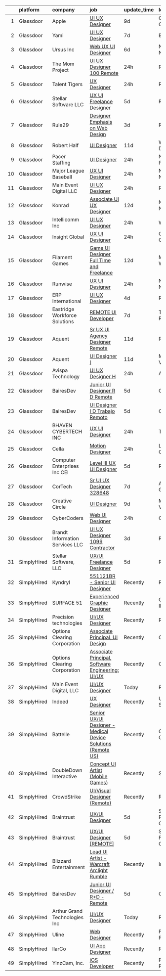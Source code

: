 

|    | platform    | company                          | job                                                                                                                                                                                                                                                                                                                                                                                                                                                                                                                                                                                                                                                                                                                                                                                                                                                                                                                                                                                                                                                                                                                                                                                                                                                                                                                                                                                         | update_time   | location             |
|---:|:------------|:---------------------------------|:--------------------------------------------------------------------------------------------------------------------------------------------------------------------------------------------------------------------------------------------------------------------------------------------------------------------------------------------------------------------------------------------------------------------------------------------------------------------------------------------------------------------------------------------------------------------------------------------------------------------------------------------------------------------------------------------------------------------------------------------------------------------------------------------------------------------------------------------------------------------------------------------------------------------------------------------------------------------------------------------------------------------------------------------------------------------------------------------------------------------------------------------------------------------------------------------------------------------------------------------------------------------------------------------------------------------------------------------------------------------------------------------|:--------------|:---------------------|
|  1 | Glassdoor   | Apple                            | [UI   UX Designer](https://www.glassdoor.com/partner/jobListing.htm?pos=103&ao=1110586&s=58&guid=000001837dd2e879b57994530d47cda2&src=GD_JOB_AD&t=SR&vt=w&cs=1_e5710e3d&cb=1664263318223&jobListingId=1008146232570&cpc=F41FEAB56D215062&jrtk=3-0-1gdut5qadma60801-1gdut5qas20ht000-10d876441d9dbc59--6NYlbfkN0BvKrLyj5gPmtZO9T8euul8TCxuuKNOtzRJOomxnwSEodTz2Bc-sPZl5OJ9R4TJsNdP1LrRDE0KT8JEjveg7rgr2XaFdWdHk3lIFAJ3qXp8x5UW7eSBwDM-TFrC0_xx-L4h4jIwPYhd4pmUXRU2P9eVwrXTp1SwOBEBCd69L-RUDs4_EtG75cVdqm2ryQChNdopt818Wwd1NazqKPPSg7sAsBhh8ZLgV6iwWDoyzKR1A2ytsRNI_uuzTmgSM_Di6OgrvIHFQpyHz9g2hfaGITTIKrDtyD0215kpiPAa38QapxtW4oH0UyiCjCR-L9scOmDCuaBT4n80rWQA-ukQoARGTom1I3HoMbngPifU4lHdmntUtnav6YRgfYireaoPp2_C55fAW9shCaigkKktrR6Uq9Mjyb4H1kfTvUSp-H-Bj3St2lGk9S4oOL-NQwEvZTbhf0oYaVtku_tgbHPER6T2JqbATqjSIVpcXxXjougxZoepKGhztCqnHVLYONZ-WMQsYlaPc3dWMREZXCk6Jhqg2bwnEy2695fgUVedtth5M9U6MLRRhRhwWDUqIWjnuWa4krgkIIpjtoeVYs9aB2igLDu8ej6E3vKvixcsK6cb5nIJbQedvDKfwzpwi81wCvrqo0xZmWfEuwFpcN94_yJFm1zHx41GI3ctx2hx5dtkEmMX3TwTphGD85pO8Fxv-_uqohhROjjrxAvnyGwBfqdHXNEz9DJsa_wQAuqBZGnyIFsv7Z_LKkmcueQ-7f1uvTLa7lXkyl5u0RDjRdT0IQsz2sOABUS24pNZgOrgd79zo7ehXcmANpOJjdTTkEcTkhm_x9EQDYsJ7ouxqJTW21aI5XY-2hgY91XQkapho3of7Ujc7zCIi-X6cfdublkTgPiy3PY6PDS6hP5jY3s5dXxj5_x8uToyRHvwRBAonxUxaG14xO0eGqGd2d7SBwzoqV4%3D)                                                                        | 9d            | Culver City, CA      |
|  2 | Glassdoor   | Yami                             | [UI UX Designer](https://www.glassdoor.com/partner/jobListing.htm?pos=102&ao=1110586&s=58&guid=000001837dd2e879b57994530d47cda2&src=GD_JOB_AD&t=SR&vt=w&ea=1&cs=1_f0e58172&cb=1664263318224&jobListingId=1008149555421&cpc=155EB9D5185558AF&jrtk=3-0-1gdut5qadma60801-1gdut5qas20ht000-09964aeb7f0bb5bd--6NYlbfkN0DsBOlmEAMqZtav1V1WKZO3RUElpafjggtWvxyDQ3xFSnW2ELFgJeLXwsld2gEIEagmPG55kbtsRLrLb22705RPLsx6hgQ6T8kUGgY5Eob9IFmQcBb-viRy0nVFIiNwludXrfNGoZHEQ-vHvcUe1dwZEjedTDVSi7oNbCCyrY7zQq2v-hv9bhh4lUrQ1w5DHLEEJ8A0TePI2W2G9GW6zN_V21tG3rssVrKEb6_SHmvtpIyhsUlNnchNAuu9WHX6YVsKlq4ffUHx_ZkqFS2GYmID9szwF6arl0GV4ldUHFaG68vQ8xAwexjFLlp_45Kq_DU4yGPRl6LYMMDoyDgH5ymdSoR3I2Skf1GM4BK122wHJKf-APBQ1aA0guTtuOxGZe3TlMOgeGlbmDKCVv_qo_6sgi4oUBjlMpaHwpjJNgJMHnkkUr6_O6V-PVEzawo-i0ZQco8R0rvEPnkF2VcebvEVkXcMk-zAyVFipKMtWge1v_4_kPBHiEc9GS-Erma5sXw%3D)                                                                                                                                                                                                                                                                                                                                                                                                                                                                                                                                     | 7d            | Brea, CA             |
|  3 | Glassdoor   | Ursus  Inc                       | [Web UX UI Designer](https://www.glassdoor.com/partner/jobListing.htm?pos=119&ao=1110586&s=58&guid=000001837dd2e879b57994530d47cda2&src=GD_JOB_AD&t=SR&vt=w&ea=1&cs=1_a86386f1&cb=1664263318227&jobListingId=1008151562653&cpc=3BA4CE39D5B5DEF5&jrtk=3-0-1gdut5qadma60801-1gdut5qas20ht000-c830932741fb6931--6NYlbfkN0CT8vBT9H5mqECx2dfLV_FONLPDKpIRssxVwtj05Tmm4rA5I0VNOPdM1oYsK66ov5pjF8ChUJ9NdhUkBoLSKCFhgYGxkMj8Dtxgkg9KAUUqsrHLi_JBfO8bappYtimWXEpThQiNgfEG8WN-5Bd6P6UjAl15q4i9bFiirMmrEMMyCd3OwRjZC5ibWouE4ougI0DJksJ13CYzx-y8dvat0sEWlizyS2DSRjb29aG2O4ZXZSPwt9kt7qMaKY9JsQCC5Rv9upCOVf5OVkl1UWt-Y7iHtzZ4Y59pvCW38ikCEuWn7kHmFwg4DAQ_dvac8IouWrmAScRxfLZj5pXxRm_WPujkumCiQqMB62_kzf2C7X2dET28MCOkhgGMu1lIWBYtjidzSsoixs_d-aIbKXoR-gu4uzLkgfIeWUTpEjthPalLD7VNSThrECTKQ-9uDMrgL6ScPoEQtYJlv29k4QbO3TQEW-O1ooP6TKuf2hBLN4CTRV_hL7RRv4JY99zxUJ8F3WdOztaYctOsMiBk4L-eRC2_5nyNr5B4ZuYcs5YsaVfoiocvKhK7WbpOwNG5mJrZyGERij1mnZGlVVjHPLXB98LlPfJ_itUm7kcWMHCl3Zcp-CLjfMcrw9ZMphkixtDeV-eTep_SotUBLT4BQdSCNblsejL1P87Q5YmlvFw3Ne7MFeRYsHQD9E9ktjcx2TyyHl001RjSl67nXJf8EY0J5U4UBNAocX-IEF3WdChzrFC9cxUTK5SJbks7KdGbEXC9PReK1XMIEgqItxG0n8MbwWxBc1F6KD_N5Q3NIIWAYGbtjtJTOGiO1aqqqupFmILBwITeWPfLLivO9rnggjkZjz2uo0OCuLtFoTu-DZJXnwkLWFkhnF6Y3A--6Snrqi9vOu1yj3rcCtkpBPkxTtg1Fk4nuiG4RdPkBcRxLcg_yNcOJj0S2w-_kw4Ev_2v3gOokitBDn_yi8BQPliCCAljEbhu7QZijqR49ibVIp-XzWHJOhEMlHzApAt1X5484meCfWg%3D) | 6d            | New York, NY         |
|  4 | Glassdoor   | The Mom Project                  | [UI UX Designer  100  Remote ](https://www.glassdoor.com/partner/jobListing.htm?pos=108&ao=1110586&s=58&guid=000001837dd2e879b57994530d47cda2&src=GD_JOB_AD&t=SR&vt=w&cs=1_4642baf4&cb=1664263318224&jobListingId=1008164091812&cpc=BAEB662971763A76&jrtk=3-0-1gdut5qadma60801-1gdut5qas20ht000-9767b92f08a29feb--6NYlbfkN0BDp_epf89aHDQhKpPegNJQ_ldQpEFZQsM9OcONMGxWx6pU56EKHF58QjVdAUvn2gUbpH2D-Xcn60R_pSXI36aeg_y-_-E9wS8yuXatXf1pTFedfKZsLMMHkOFXD1M-fai-WQiSJlXfC5uEx3WxlJBp58Rh5DZ3Iwj0gEcbdtpWq873ybdZdrlqA7Auo2Wg-jRCNGig_575780an_lhCYl2QeJxxQ3LIHO9p0VhiwdtZyLGeSvvtYK7GXzKj7OTlIUcH7tzBsG0Y0FIAkAqwXin0ma7Rd67wd-rlQ0fYAihOyra2WPEhfI_mxciFAIF-xjONl_duwasD0Kfm1_ltBgE6Ou0AQrMgWQ5D8VkRvO4p9fgduZmmd9acGjq1qE2R7Ckzptcot2-7XRORC5jRAYiWINM44z8pwoD_cvT9IDVrojHzbPh5OlWfCOoycNit3md-cVNG1RAFMkz3XT22HXo0IAN_j-IKSOkEHoamWRVy_yf1meC_e1tHreeBN41ieIn2y-l7DzrOxTP-7ouJOwpEXy1XA6dnzSSFG0seVAJw6edyH4eWeuM9Q8i7IiTNC_V81dFvXM1gctO24-SRNr8)                                                                                                                                                                                                                                                                                                                                                                                                                                          | 24h           | Remote               |
|  5 | Glassdoor   | Talent Tigers                    | [UX Designer](https://www.glassdoor.com/partner/jobListing.htm?pos=128&ao=1136043&s=58&guid=000001837dd2e879b57994530d47cda2&src=GD_JOB_AD&t=SR&vt=w&ea=1&cs=1_f2177c9b&cb=1664263318228&jobListingId=1008162802827&jrtk=3-0-1gdut5qadma60801-1gdut5qas20ht000-1397f1f4ee684fd8-)                                                                                                                                                                                                                                                                                                                                                                                                                                                                                                                                                                                                                                                                                                                                                                                                                                                                                                                                                                                                                                                                                                           | 24h           | Remote               |
|  6 | Glassdoor   | Stellar Software  LLC            | [UX UI Freelance Designer](https://www.glassdoor.com/partner/jobListing.htm?pos=125&ao=1136043&s=58&guid=000001837dd2e879b57994530d47cda2&src=GD_JOB_AD&t=SR&vt=w&ea=1&cs=1_202b7ae8&cb=1664263318228&jobListingId=1008153816308&jrtk=3-0-1gdut5qadma60801-1gdut5qas20ht000-5c97b58db50d63fb-)                                                                                                                                                                                                                                                                                                                                                                                                                                                                                                                                                                                                                                                                                                                                                                                                                                                                                                                                                                                                                                                                                              | 5d            | Remote               |
|  7 | Glassdoor   | Rule29                           | [Designer  Emphasis on Web Design ](https://www.glassdoor.com/partner/jobListing.htm?pos=122&ao=1110586&s=58&guid=000001837dd2e879b57994530d47cda2&src=GD_JOB_AD&t=SR&vt=w&ea=1&cs=1_cb8d9941&cb=1664263318228&jobListingId=1008158594367&cpc=AC285F3A3ECA6BB0&jrtk=3-0-1gdut5qadma60801-1gdut5qas20ht000-7b6a7981684e826c--6NYlbfkN0B9sbPvFWXKIKsO82pV8fq5-lBUJMdMZmNkGwz4z96d9XjXyz_N9W1xvX-H76EHUbuNJNSqlv7PkntgVBMySYkGe00W1FXl6GZmT6Biim6f3Tt0l-4yy1e7yU2GIdhkPzc62Mp1Kp_3FIqKEAhY7uSabq6jE9oThfMIX5ztDkyfLHAVmKSmf6g-xCpa7IBsRI1BftWPDjI5c9w2HpGh-huo9vQ80bk4X6XRtfXkXThnGGYFWraaKGK33oGofNpwEN8NW-0-Viu_l17M4JWeaYly5qjBHnHgDf-iOI12HfCSEIs37citQzVomQ_N-Vxy8B8Y9l8Yuta4R9UtNy7RdNccXfHNHq_Hi-6fXld7WBGyodVDvmsgoaFMBltyP7RGJOow_Q7V8WnG34u-Cy7sOxm7O6F9uRP3LkFMHJHbBaSqLqEXDx_nVhaxZVPeIH_fBAGIltRCkQyj9fl0dU7Tobzudn0XSHrRVbOs47VUcnND3pKhY9IG_przW9CM5ZLjQuJ0ih3DbNgDE27V8DCZBcI1)                                                                                                                                                                                                                                                                                                                                                                                                                                                                                                | 3d            | Remote               |
|  8 | Glassdoor   | Robert Half                      | [UI Designer](https://www.glassdoor.com/partner/jobListing.htm?pos=116&ao=1110586&s=58&guid=000001837dd2e879b57994530d47cda2&src=GD_JOB_AD&t=SR&vt=w&ea=1&cs=1_43c84b84&cb=1664263318226&jobListingId=1008142584064&cpc=8795CF9063CD573D&jrtk=3-0-1gdut5qadma60801-1gdut5qas20ht000-7abf82f6bc4ad0f7--6NYlbfkN0CpzDdaQkua3np5pkmj49lKioZwmwxQ-yx5plwbYmV_M5QDgP5U2s8pTcIrES5uNWFSkuXhiO0PpMxugLcX0q_OttFiHvaZCqv9zhFzSgzClUOgcRBX86eszxa3NUtOsTL_mmP979SqUKtgDAOp2-32aIu1c1ssT7_TyFGGEK07AwexElmuPBhNyr-NqiXrNp7tLrC-ABwdL7KKipraYM8XMu5_59ynQl3FeqcuN_MYKXms7IC9wYxCPCRhqOm6pdnmeUkJEmhSNmhh_2lZCOignXDiI36bya5AsTYMmbaAixezJfzAsaWQSJ_WTsp1A_gXjtyJdFiwzRga9HtWGCrpOxUudmn4mWTGy8rfJBgvAV7bsp1FB8owvtpDzrKMHec7pGkPoTh2c2-a57XYNhq_BbwbVcwoxmu1RGa0VG8YwsxoIEAoFZQrI0opt18joMTqpWLgLD5JiVFHq5JrWzvtXcozjlWrLH_ncmRUKMW0p1NVO-Jc6goLcOGMdyiJeeDMPzOORozQQE7YU2p8F7rhRmiUPGD2NH39v-PIA4gdvpH26ZWpJBBc)                                                                                                                                                                                                                                                                                                                                                                                                                                                                                      | 11d           | Wilmington, DE       |
|  9 | Glassdoor   | Pacer Staffing                   | [UI Designer](https://www.glassdoor.com/partner/jobListing.htm?pos=121&ao=1110586&s=58&guid=000001837dd2e879b57994530d47cda2&src=GD_JOB_AD&t=SR&vt=w&ea=1&cs=1_4e361c1e&cb=1664263318227&jobListingId=1008163345085&cpc=8795CF9063CD573D&jrtk=3-0-1gdut5qadma60801-1gdut5qas20ht000-4f8648718a65cc13--6NYlbfkN0C9NbM5eTIyBy5lsQEfjp0LiR4ZnSOO0g4plUqowSZMmwKNhg9sK_ssyMkRY9ssskwarv4z9murzt91yLFDJOJGyAt4Arp41H7-QFXooGf9gwVppZ4THGyOSmzFBiQyFwsOje0OToYsU5LkBvD3kUdxgaeazadGJRfCnFxZmq4AWraSrSemUHFkq0wOX2O6zyFVVJq3SnvGSziT4bHFL99sH6GkbkHK7AEt4W30x_5PZrRh_atvWY51cDizqK6_A5odjTDDwR_ffUyxR1JkvRrB-3Maqx_WJI4Nj7Oz331nXqAg3lh5UIrx1gRRrMscRN1juR43yJa0TRw-42YFk00cRKBCVBmbo7bDPFjc5YMDu6OtjaohR1oLleEAAyf3hXhZ_2z1sTz3yuiXXCZUMRYF1ZkArDW-Wct61rFPI1dy5lOeFoGia06ddeh62RTbHxI-1ys6bDsdbrOIfrWwSevb4gDHzuZuO7yLU0syp-rSNAR9z45Gxq_Jc2-67GMt_Ael5e4OAU4ibwX8yLEJEttC)                                                                                                                                                                                                                                                                                                                                                                                                                                                                                                                      | 24h           | Newbury Park, CA     |
| 10 | Glassdoor   | Major League Baseball            | [UX UI Designer](https://www.glassdoor.com/partner/jobListing.htm?pos=130&ao=1136043&s=58&guid=000001837dd2e879b57994530d47cda2&src=GD_JOB_AD&t=SR&vt=w&ea=1&cs=1_abac3fe7&cb=1664263318228&jobListingId=1008164063105&jrtk=3-0-1gdut5qadma60801-1gdut5qas20ht000-e16fcf4d2e319b2c-)                                                                                                                                                                                                                                                                                                                                                                                                                                                                                                                                                                                                                                                                                                                                                                                                                                                                                                                                                                                                                                                                                                        | 24h           | New York, NY         |
| 11 | Glassdoor   | Main Event Digital  LLC          | [UI UX Designer](https://www.glassdoor.com/partner/jobListing.htm?pos=127&ao=1136043&s=58&guid=000001837dd2e879b57994530d47cda2&src=GD_JOB_AD&t=SR&vt=w&ea=1&cs=1_25c4f258&cb=1664263318228&jobListingId=1008163083776&jrtk=3-0-1gdut5qadma60801-1gdut5qas20ht000-61a2aedad55f6b75-)                                                                                                                                                                                                                                                                                                                                                                                                                                                                                                                                                                                                                                                                                                                                                                                                                                                                                                                                                                                                                                                                                                        | 24h           | Remote               |
| 12 | Glassdoor   | Konrad                           | [Associate UI UX Designer](https://www.glassdoor.com/partner/jobListing.htm?pos=126&ao=1136043&s=58&guid=000001837dd2e879b57994530d47cda2&src=GD_JOB_AD&t=SR&vt=w&cs=1_303dd388&cb=1664263318228&jobListingId=1008139891861&jrtk=3-0-1gdut5qadma60801-1gdut5qas20ht000-56820b5fcda29d86-)                                                                                                                                                                                                                                                                                                                                                                                                                                                                                                                                                                                                                                                                                                                                                                                                                                                                                                                                                                                                                                                                                                   | 12d           | New York, NY         |
| 13 | Glassdoor   | Intellicomm Inc                  | [UI UX Designer](https://www.glassdoor.com/partner/jobListing.htm?pos=106&ao=1110586&s=58&guid=000001837dd2e879b57994530d47cda2&src=GD_JOB_AD&t=SR&vt=w&ea=1&cs=1_75f4cbbe&cb=1664263318224&jobListingId=1008162824501&cpc=0C139D4CAD5A6DB2&jrtk=3-0-1gdut5qadma60801-1gdut5qas20ht000-77d90b9bdfe3fd21--6NYlbfkN0ChKihHdWUYlBRbbnjV70faLAmc7CdQbAkEYrx9QGU1An9lzWqTAjHS5tSZ18XLIvExbfG7YUs9wX5NlgJN93BLATALkr6wdcVUe3x2gVRLOAtumFiEB6EhR5jkv0CzPFZm5dBwAJiDHEKSy3TEOuxRoJmPduteKoUNly0VausAEtY5NtMS5AeCa2d_BozR6998aUzPb-NHaDAt0x5pt-ZzuC4_QjPdCTAyn_p1wnJT84Hzrp9sK2IABWR_dK5BNwHkYF0fGWNznnbtnE0Edvscw71mtWZ3_dqFFPkj07haoE2EU4yntC668b2VFp0ZiM_7JPf_OURLtvIbNTyWbyRLqmSED6vEJEJobS965vTEg7gXFStpEfwHOIJvxkA5jpO27r1LcNEvkWoFzf1HUhwTWMCfcmuozXimxTqwdS-oxNDunWE6iz3Ys2H9XnxmseI9CxFiarUbwFcSCAy6o--NT5ohDD08v-Ij4UQf_QSgQCbWoRy_NQT2gR5K6SeQCPMGu0X_S9eUCg%3D%3D)                                                                                                                                                                                                                                                                                                                                                                                                                                                                                                                       | 24h           | Wayne, PA            |
| 14 | Glassdoor   | Insight Global                   | [UX   UI Designer](https://www.glassdoor.com/partner/jobListing.htm?pos=120&ao=1110586&s=58&guid=000001837dd2e879b57994530d47cda2&src=GD_JOB_AD&t=SR&vt=w&cs=1_8b1d5cf5&cb=1664263318227&jobListingId=1008163935457&cpc=654405A9B1E0A9F5&jrtk=3-0-1gdut5qadma60801-1gdut5qas20ht000-21810a73e7ca479c--6NYlbfkN0BKkHZu3wF05EeDimN_p6sYpKCMArvwa95YdH7UpkaBCqc7l59ErwqcIquYO0j72pfUd2unB9uy5fqVVydn_Z0yADUwHBDVs8EST382NjaVJ9OjVwm2IfaswMxsJav03PhEXlas3U0ArzusaUiXOmS8biewLGPSC26TYw-bWr2qGTi3evEXrZYyMgjC6Pd6a02Di7xFtKlyVZGY8-Lqvyols-O6oSYHf_zlPIAV0Sods1Eygil8rqQUV4BkwfPV-8ZlDWurl9h2dfnmJpRKb95zVJPXHI6D8DlSa5cr3YOrFHZJixoUTioNEndjos5tLgPlesQxfc96Ugyljoyry7y9TueI53_-jRxMEv-HV6BfiSUGWW6FpmIRSIUqt1PTj-5K2c6KKctvgWH4cvAwjBpXsF2p3ozOVc2f8s9chX6C5nVhYtu70-g0e7MvqR7h65Ag_Sn3WIxt9GG5FO1xgzgUytSf7g-NrIsCPqtJ1xqRfylmDPI5nS-S)                                                                                                                                                                                                                                                                                                                                                                                                                                                                                                                                                      | 24h           | Carlsbad, CA         |
| 15 | Glassdoor   | Filament Games                   | [Game UI Designer   Full Time and Freelance](https://www.glassdoor.com/partner/jobListing.htm?pos=109&ao=1110586&s=58&guid=000001837dd2e879b57994530d47cda2&src=GD_JOB_AD&t=SR&vt=w&ea=1&cs=1_50a388a4&cb=1664263318224&jobListingId=1008139413027&cpc=32EE424DE2B657EB&jrtk=3-0-1gdut5qadma60801-1gdut5qas20ht000-d7ff11d2b7d50e66--6NYlbfkN0CIHMGocNKd5hoXLwwKXhS247lQakt22NtwViB8HW65UJBlANfwi6C3JEcXkeSZp82NJED8pFK6BEE9dw1Qu9RHlVjXThT4Y36AGCyzsHEZog1PsWH28ZqrjAPEchGoO6AUXltK_d2Q_uNcY-lISdmH3rhiqGJjZxWZx1yRzlw3fl2rVe-mNTlpb5AU7vJ7wC3_5QqUgZipMuDss_CQsAtmgPlgGfGeuDBgXCAo-vBs8HKFAEegcviD2SHPj0CFb55qdZfEP7SnGg2GiliQw7PU-di97D_cskfMFICE3JKdL_SZrtu7m7hwiAGtYRfngAZNI5oYQPL-6n7SMtshEHptPa7GHIawdoepc2OFaxhbBnd15lL197W-hSlSIFTquEfjmQLLNkCqpzxMpBOD4p_61BguyBNV_92xvCk8o08BelWWJ3S4FnW4xDYGIZaS3un-piD_TGjG3CGAcpx4_kpu)                                                                                                                                                                                                                                                                                                                                                                                                                                                                                                                                                       | 12d           | Madison, WI          |
| 16 | Glassdoor   | Runwise                          | [UX UI Designer](https://www.glassdoor.com/partner/jobListing.htm?pos=129&ao=1136043&s=58&guid=000001837dd2e879b57994530d47cda2&src=GD_JOB_AD&t=SR&vt=w&ea=1&cs=1_9874ebb4&cb=1664263318228&jobListingId=1008163251483&jrtk=3-0-1gdut5qadma60801-1gdut5qas20ht000-90e9db77d47eac46-)                                                                                                                                                                                                                                                                                                                                                                                                                                                                                                                                                                                                                                                                                                                                                                                                                                                                                                                                                                                                                                                                                                        | 24h           | New York, NY         |
| 17 | Glassdoor   | ERP International                | [UI UX Designer](https://www.glassdoor.com/partner/jobListing.htm?pos=115&ao=1110586&s=58&guid=000001837dd2e879b57994530d47cda2&src=GD_JOB_AD&t=SR&vt=w&cs=1_5a5cbb73&cb=1664263318226&jobListingId=1008156637390&cpc=A65DF3A704A48F9B&jrtk=3-0-1gdut5qadma60801-1gdut5qas20ht000-33dd7240dfeb75ab--6NYlbfkN0DG4ntHtB_rMsnfhgmnSvK2brktLme1L4SiDeJjQ-izrVOLqRJ5-yjE7k3D6lhaa8-SRSEQY9g-ZVyivXU1ZCQe2SjfcTkPkuD_4f56oCUOt1l29XPTuLztoiJ78jMQv1EFKryjDKwvUt5el-lGKKEA4mllF_82pZzRLxDFMWoeKVmklvmo__7D4GLXf35h9GKpKinynnW4mArWLIkE3eEK8n3vhULhfLqRS-gaYUOaF78h4BCCA0pbbytPXeFq5vj-QlWWN_9alPcz9FnT0UYo6FIOWGwgE5peAQXgOtayOZPv2HYGs9HHo0m18c0nCYF8TEJkgF2P6r-Dh0AGKEW3orIswVk9HRNZ2uCLPadjzkiYvgCHFEYfOcpCFP2pi24fAFHRnvnXuNvmNzRRaKDfs3VoYlnvNKhq2CC2qLkUEC7AXqNjehsu9rIV9LJQqKf3Ma5NE_Dp3GgABxxFsm6CoSjQsEhHl6BzkIDxbmzSsGl326ybu-eOfL1Z9bsP29v2mwwKDydppUlzeGeTMBpsYsDFQgUi-s1291sr-IoSenl-LMuzjwsqt3pTNw37g1M_u9AXaAjGzy3nq-hNZle75KbOg2qMB9vMntyrRhGpLMqsDQAb_Gk3MPFbGMxWxo5QvAtQ4208ujESJqKp8wh8dcFRb6qI8QGnlvd67WuwfDVOIoq2I3XcnNrA5Ryy5cdWWtP1swNzwqQs2gNjwmSodu5IsH2-797Urnk-CWy93eQzJHCiFcKNG9KtSm6e2NBjy0RDWu4WdLtsuAJWPtqqsz4ce4INYNepdXR5UiMHjH_XqNwn0YvglUjPI_7oCMh7fpqpQk1_3Q_LP1niWjZTslAFDExfyGC_xiKNFhplxcXProJlA2cZXkRDlrPz_vopQjeU3za_h3jeGyJfJjTIMiQVkrdheabpvMMxNOwYFLFuiJS81ukyyMuWFJruzr56Mm4V15EeR0gdBho13BYKKD0WfyUtRGmZrCKqEuF1d1akKIuP2tdg)                        | 4d            | Remote               |
| 18 | Glassdoor   | Eastridge Workforce Solutions    | [REMOTE   UI Developer](https://www.glassdoor.com/partner/jobListing.htm?pos=114&ao=1110586&s=58&guid=000001837dd2e879b57994530d47cda2&src=GD_JOB_AD&t=SR&vt=w&ea=1&cs=1_f144fe5c&cb=1664263318226&jobListingId=1008149608143&cpc=F41FEAB56D215062&jrtk=3-0-1gdut5qadma60801-1gdut5qas20ht000-f59bf9f453ff84d1--6NYlbfkN0DybkRSn_Q7CT62GnFN88VmimyaY7jaahKWndbXBXLMBbHMz5el8CBY0eGB8qz1XOa-y-y7ep1U_B4yeLj8qak1Vao7H536swc3UloJ3azQJv88Xh7dFtXuCLPvwr6EGgUaF68OsNR5bmbtPhENR_OjOQCVJS2AsdO3IqiADgPNaejW5Utov5hB9wi5khpEBXlwOG6lOb7dyCjrwSnXdWNpGYinlprSEthwSq8etHpkWydtA4TntkUjZeH2Kbgq35DmUA7qrKYIZigBXlIa6MH-W6fzxhznJA5thQlBbiH0YyqdnZmvyu5hN86ZVkQBcp5CMGGmv0f3agEHAjcsB9NriECPrfBxzDs2Q4rzwX9scIeKco1Ti7neaLWxYf9r7GUbTXvlroV_dwXKbcA9AzMnbtgK8TY2blKSezS1oMRAzNwzoXhcyYNCTizkg0Bj5Qqy7qpidyTGFnQISO1RZUfM1JGPmEHW2EU8IdJ_v0zh4DpZfE4vG2JBpZFf9QOSfgBqX16hLYdY9nXRAxbv78jwYlLr94DNJuBwX_3Lwkqb3w6g_VHmJPVgYjyLQT7-dFNlvJg5-FVqWg%3D%3D)                                                                                                                                                                                                                                                                                                                                                                                                                                                | 7d            | Three Rivers, CA     |
| 19 | Glassdoor   | Aquent                           | [Sr  UX   UI Agency Designer   Remote](https://www.glassdoor.com/partner/jobListing.htm?pos=123&ao=1110586&s=58&guid=000001837dd2e879b57994530d47cda2&src=GD_JOB_AD&t=SR&vt=w&cs=1_88c4207f&cb=1664263318228&jobListingId=1008142525571&jrtk=3-0-1gdut5qadma60801-1gdut5qas20ht000-92d1380e4e13d274--6NYlbfkN0DMrcEu7yrtATojKJA7cEzGQ3FdRGWLh0CZQInL4ECGI9gD0Wolx9R2EDT7B77c2cSdLhinzOA74oqZk4tvPZ5ESDNn1MhoQkHJMB6s0Jl7cb0jWggrnxQLJOltMWhi9-0UXp1mbM9SUpfh_rclkm6sbH__NXfydx7wy-9U038BNzbFAtgLfyzzXNbt9ZTmvZOFlVxik0AMtjZQx93bNxdY-a1kIC3xrzFG2qP_ZJZNLJAUG0MnAmUX1qk4bWwwPNu4aD_3IiuG1qQu0jArdPaXbmkZZ_TLXWLSVaGtMlaCeSb3KybN-wQytitFhKwDOdLaboL6BD8pX4l0FiffE4VsoVVmMcW71NqosulDX2QNMkA4d1JphAZZFTM8wChmC7qwW0xupjdoG_vsFVE-CO_DpbQg8Hq8h9zmDLv0gFpqdNoH6IaA1Xr8-Q0Rk6dG6F36xzEGF6ZplqZVDwqILePi)                                                                                                                                                                                                                                                                                                                                                                                                                                                                                                                                                                                       | 11d           | Remote               |
| 20 | Glassdoor   | Aquent                           | [UI Designer I](https://www.glassdoor.com/partner/jobListing.htm?pos=117&ao=1110586&s=58&guid=000001837dd2e879b57994530d47cda2&src=GD_JOB_AD&t=SR&vt=w&cs=1_1082ae4e&cb=1664263318226&jobListingId=1008143268331&cpc=3BA4CE39D5B5DEF5&jrtk=3-0-1gdut5qadma60801-1gdut5qas20ht000-3a0a8a525a475fcf--6NYlbfkN0DMrcEu7yrtATojKJA7cEzGQ3FdRGWLh0CZQInL4ECGI9gD0Wolx9R2v-Aex0-GK06Y9xIPOkIamexUMPLqDrKYoVBAeQzYLxZmUi1ucdIjV0uQbAXcXGsYZ6eyBQHmrtLUoq9YbjumtNN4WWXujcoBSFppu-fg4_4g08jfecr8cpz5BKM_n1WZJOC-sKYgWAwfyACAE9NjiSxi-I-tTEF8w50onLorojDXfSWa7nEFAo_MQyLZof3AZi5zWuIKp_ApARctbHH4vc4Z1ukAi0S6DAYCBs-1Y3KT_a8ayQzxRF_s8bYLtUoqlAjndTwUbipTlo63xSjE-ms0Hr4mSF5rVcFdx3jY9-qkEtx4YrrfK20lWeaF1_9wKbZZVnruIwjGVwRmsKsWR9tw1nG7Fh03ZKUNg-qy3cOh_BD7S_4urCvPXeP1bt0wS35GGTKUXlWON0kc9c0Q2g%3D%3D)                                                                                                                                                                                                                                                                                                                                                                                                                                                                                                                                                                                             | 11d           | Mountain View, CA    |
| 21 | Glassdoor   | Avispa Technology                | [UI UX Designer  H ](https://www.glassdoor.com/partner/jobListing.htm?pos=111&ao=1110586&s=58&guid=000001837dd2e879b57994530d47cda2&src=GD_JOB_AD&t=SR&vt=w&ea=1&cs=1_00d5abfc&cb=1664263318225&jobListingId=1008164160246&cpc=84DBBAA61F05C438&jrtk=3-0-1gdut5qadma60801-1gdut5qas20ht000-0e502268b7c86bbc--6NYlbfkN0Dj2d0qKPEJP0fpBViK7V-TZwXvjpwqshPgAnSSx4qW-KrhPkyDM9HZN_F8jkueVASAYt1xTSx22C8vmwI2gH2NqT_s19xR7he_YhaqCHXjObbqtdFr-76BoYY2R-9WLuKwah12VPzug665Xk2DZ3Q8n_fcXogG-ujurhTW4PXrnFVrpq2cCCrzNXJ1fu8Dv0iq1E-X1Jc9prZrUx2_BxyK3x4dYlHi3z66icrS4OW79GKhr4-cmAYKBaw_esaRv2iGUsgiZ60ZODExL1L0CrAXZ_hDkD-lm7gtOAR9TkHT7QIM9CBb-Zi0GPhbwmmH41c_h5HBMXG5PUCs-ujmeFqZx5vRwh5RJVKucofDmHsYWyU6rfTrJ5WNSt0Or7QpNe3pon0GGf_0qsOn9p2kw8Mguh2xucZsSQFxu-TyrfZ1cgdeY0YD42iOEJu0CjtImX9go-I8g8KoHbQZBFTQlB8ZALSu69PY6d4%3D)                                                                                                                                                                                                                                                                                                                                                                                                                                                                                                                                                                 | 24h           | Atlanta, GA          |
| 22 | Glassdoor   | BairesDev                        | [Junior UI Designer   R D   Remote](https://www.glassdoor.com/partner/jobListing.htm?pos=101&ao=1110586&s=58&guid=000001837dd2e879b57994530d47cda2&src=GD_JOB_AD&t=SR&vt=w&cs=1_7bd5ba54&cb=1664263318223&jobListingId=1008153488457&cpc=2CAED5C921A5F994&jrtk=3-0-1gdut5qadma60801-1gdut5qas20ht000-22334d203f101bca--6NYlbfkN0BfEGkshao4EhrCCf7LYqKO8VNtf9vkQrewuI3DmTR_-G3zJxSBeo1ORWaJUaUR2cJI3o73wb8YKaLcgKq9WK8IYI59m15eV8vcglsZZ7ypdJc15E26d6NhZag-UM6mUgzEdNHISO5vO8yL995Y577DP1X9IU0A_Gw2Cg4aVT9LV9tARJf6xiWwOHFfaYjWad-zrijC7C0HWQzglKgOQ0PDba85zvTXCn0ixj8M0H6Eq1c1wo50n2zFdwFVrJfWHtFkjgNUNFOH_k5_S4wM2sUVa1NaXoIdYaldjzZ4qpwraMsLKsFlHXBMrto_0O7oDMkCvhHQo93s_429RLKSAdkCE5YKX3l39Tnlk1jSYSHgtCJFnwmlYhbM2ThdUHl_c3nZ_-WSalXlXAut4vJsgcixJrl7UyEvaGGJOfAj2hxdInHUnB9qjFI_cc6UbnLs9DVihblIxB7Mur3-kChce_M1wBKPGg-el8EwRNp0PwIabPb2jqCmfhMhX7suYxoU9EUJ5ylZIGxytzoUXQX3sJSAbOWNiiNOXJs3aOAAguqAdlEPxw0off1zXq6Wgnt_aeVY5JE6Dl5DXt227X--zZdA)                                                                                                                                                                                                                                                                                                                                                                                                                                     | 5d            | Colon, PA            |
| 23 | Glassdoor   | BairesDev                        | [UI Designer   I D   Trabajo Remoto](https://www.glassdoor.com/partner/jobListing.htm?pos=104&ao=1110586&s=58&guid=000001837dd2e879b57994530d47cda2&src=GD_JOB_AD&t=SR&vt=w&cs=1_bdd81a14&cb=1664263318223&jobListingId=1008153486024&cpc=8795CF9063CD573D&jrtk=3-0-1gdut5qadma60801-1gdut5qas20ht000-b4c921561e0b5357--6NYlbfkN0BfEGkshao4EhrCCf7LYqKO8VNtf9vkQrewuI3DmTR_-G3zJxSBeo1ORWaJUaUR2cJI3o73wb8YKaI-bdZnC6Qwra7mBLTTlnmNgK7D0RftTSNAoc1l_9zwTZ8kod07T5KXmmcIDT4_ptJyYGktEUg5OOBhpREQEkLsp5MdaoKubFH7t3_6goNhRXoqa9tDSFHpOhevgppDQshxPQIc0-XlI5wSm19YMGeQOYFRp8pVlT5ZCuLAcKuXRGqpmP0AxjHga4VF3bgeHriXgUMiyIY5h0Z1gIq3TK0LfQ1rF8CjTf2E2AQtGbvYolAr6U6jly-mISTCLZoeCSSculUaEharMnpAdaEOIw3Scu2o9Rjl6dV2qrYAx766Et-x017OgUb5J1mJnth21ag66anIKKJGF_pNcmU16k6LHwmSMdT61kiVTiZKO7y_6PkZ9sSMwGgFF8Dc8naoxdxEhIYNTjltPZQ104PQUHDJSFN_7PFO852deCFq4pXW1K-tvIvIn7qtDxQb7T3dh3LgB7BAQ9CkBQxAImi-YHWz7wCGklBFTXZQzDHAmvJ6lKB5HS1zSkrhz9Gv7XJesGicdADZa358)                                                                                                                                                                                                                                                                                                                                                                                                                                    | 5d            | Colon, PA            |
| 24 | Glassdoor   | BHAVEN CYBERTECH INC             | [UX UI Designer](https://www.glassdoor.com/partner/jobListing.htm?pos=105&ao=1110586&s=58&guid=000001837dd2e879b57994530d47cda2&src=GD_JOB_AD&t=SR&vt=w&ea=1&cs=1_dc166fb5&cb=1664263318224&jobListingId=1008163837787&cpc=FAE5E775D180B2FB&jrtk=3-0-1gdut5qadma60801-1gdut5qas20ht000-3f64240b4a3dd365--6NYlbfkN0DdYPJoOOwYCjUQHj66dLVhGNjzicVrHh0mwDMRJ920ZjstoH-UOK_q2HjSj8MLBh4CUs-iaIb8a3NVfwOxqpU09BKBvGmDQzKrLplQMUZ-Sj2pdk-boN0N0d8ygH-07JGSA0gs_fSoGzwwwrEfDrQKRlt9qR4fG1cz2tgtaffRb_LtT4-5TLvIXYfvkF6NP7HR_hMFSLoenwX5vhRznP1VI2BdPwd8Ltwgx0fdnw8Piza5W-ntC0L5xclXhf7V4q5hiR6W_wcuMlnc_HmrkC9oXnOq1QUtrlFoxl3jw9t9YvNAhZ7JCAGlwbQ74OqeJ_XquWIagkuIQ4RtLkeSoneDTGLNppKu7QIw-p0WqgDsE7N-dbyXJdFU0PTwwhpFD6Au9G-MLSyoCW-Fg0UYCRPl7izfGq4_jVEeVt8CrRaK9BiuapKR7KmCbzjvMxf3u1u7nS4ni1RIVALS3qHZ6qDfpthegzRsjEPRpDk_FB1HqrbD8uJyXbIA88NgI5JkJNGTE8ZOlx1neg%3D%3D)                                                                                                                                                                                                                                                                                                                                                                                                                                                                                                                       | 24h           | Texas                |
| 25 | Glassdoor   | Cella                            | [Motion Designer](https://www.glassdoor.com/partner/jobListing.htm?pos=107&ao=1110586&s=58&guid=000001837dd2e879b57994530d47cda2&src=GD_JOB_AD&t=SR&vt=w&cs=1_13ac9c7f&cb=1664263318224&jobListingId=1008164051618&cpc=F41FEAB56D215062&jrtk=3-0-1gdut5qadma60801-1gdut5qas20ht000-982cb76659494471--6NYlbfkN0ABL5jwqrJX8j4-zsE1pdctockIOMh3bUiDojLxDHSgfvRTXAmNfzZtJl7JrDBs6Ck0dnBNZjbNghtbx4UV3V6JdKyLKQm-h0qCGgQ3awYoLDQc9kcscGkrxJNN9bapgQjTylS4RMjC7dHYtcvSyBYMyYt997eM5OPvPdsDoLJiRiYXRmFRzmqZUje9pgpvGwJfADanDbU-XSGSU0QSiFNUNQKzHCQ2EuNe1wAvzJbxtyR9OP0HrkqXosi2PicY0c3injtIdTwHFz4A0hAYCMK3MabO0ouFcMwCGHZEuLZjCHTPQLLPOu72RXIp4YUHGg17YEQkL5EacHrcsiU1QHGDPz5_quSNs1-mafKPL002mJoMwqptHDeFxRZRvZ1P99502zOQcsMC79Ss4v2cjLS7CbBOuX0YtMPk0dRTRNIJIs1E2PHup1ZAKsaOx_doFST1fi-MjxA93_V2_4kUzIfCUQJNmslZrSDc4GXrO8qM6T3srAqumIIYA6dQmOTXJ9goth-67vbRSPYS-kCFRqrY5_M8-MOFAxcz59OuZqSis1qOER9iVoyhiKNzUc2YwqBpyCkYc3gycEuESjEW688IYXINfOXkn7KcP4QQZiQED9g9V_69T9G49fsWpMDM1Mm3ZokeVPbK3EsxUgBFBzjsc92b1Sd-7N7q-fLFD3m53IX9r3ugmkjPJzRGNscUHknIdB_fpEfZ58Il_rwe3yW4CrqREFX2PpQfPpSIk7s0dG9V1aOvHYbFJuePgiGANJw%3D)                                                                                                                                                                                                                                                                         | 24h           | Los Gatos, CA        |
| 26 | Glassdoor   | Computer Enterprises  Inc   CEI  | [Level III UX UI Designer](https://www.glassdoor.com/partner/jobListing.htm?pos=118&ao=1110586&s=58&guid=000001837dd2e879b57994530d47cda2&src=GD_JOB_AD&t=SR&vt=w&ea=1&cs=1_3b051ad8&cb=1664263318227&jobListingId=1008153965420&cpc=6FC5BA77C9A4CD78&jrtk=3-0-1gdut5qadma60801-1gdut5qas20ht000-bc5e956767347427--6NYlbfkN0AVVnl_N3xmP3MApcGA3sr6MLnz8P423WWILI1WvbjE8Ry71v-lom9NKs8rBQiPPSev9_8HxASj3uPyMysQRw0T4B1YbklsCVWpe-0DN-0xW2L6NAaeGBzU8g_JxfXaqrwZXGemWON8FDAYXefA3CQdi3jnJuqZZfQw6KBmxEsrWBU2QjcYn1zIzBRjY5TWyfdZyl6bZFBbJxIvAUAkTlevBy2xaIzlHnoo6hobbz2hwAZbR8eZt8wSEn8JZwl_LvfIFleE3nbgyyMeGDKt6tKaA0U-pd05fjjg1vDHihizwECXCpwa66Rc43dp9Jy5y0P_pq7v6QmFvIUCeerJv26WwgFklocaEWXocaDHKjp3Eq9J5FLbve4859YxmSbbrRqp6OVbZ5e0vi48mY72TxGfLd2Nw2evcWjiEbzlHBroiFA9n5yJOvaWt-Po9d4YwAVdI8brJz6IABR_WOXxqTJ5pVHvZb-ZTg0lTb-xe0xRHpzfDciQUOfysNH7n9Ut6bt9TKeM0Hc9cZGOHpAmXg6D)                                                                                                                                                                                                                                                                                                                                                                                                                                                                                                         | 5d            | Remote               |
| 27 | Glassdoor   | CorTech                          | [Sr UI UX Designer   328648](https://www.glassdoor.com/partner/jobListing.htm?pos=110&ao=1110586&s=58&guid=000001837dd2e879b57994530d47cda2&src=GD_JOB_AD&t=SR&vt=w&cs=1_4cf96894&cb=1664263318225&jobListingId=1008148964223&cpc=F41FEAB56D215062&jrtk=3-0-1gdut5qadma60801-1gdut5qas20ht000-efa65c28cd6946d9--6NYlbfkN0ATCZlh4at3dJuJ3v9QYE_c1VOYF6jG6qQshNoY64OlFFfJ6Ge9uDdKe0aPSeRBBcA0nFKPbcig6Iay6FMRk4m49dn9K_9fdz0683BVhktQl08_igJxX9aMi2tIysUu-Q18NoWtVDqK8_9u_UGWt1cf0AJyyR_9lXfKSd-mujO6Op5hZtZaCuAcMN4k24VeflOaKR9s9UX3nxjHgS7My9cbY1GqSBQGO3R0MHL3sXSoSs1oOtqHwuxLtCjOwW059EZ5LSJB0iRdMfV-XD2efh0QyViU2C0u7uqvKOYjdyBvP7Tu5OxRkWtUVe6mKuklVzUWYHL62bWmHrjKikvlu_DrxGdztDSVl-lMf1lD4qI5mTP7g82OfBL7dsSgVmx2jZotAobaPuuOHHmEEzOdOpEepakiFNcFaQsdET4Q5vxkakJzgvksnHI9o6hMeIivjpRdOXwoJToe8Z7kJViK1jL4B1JPnPAeUyr7-TOMzBRS_OAoTWzIF1NMtNprMgifT_KwmruS0lmWpqS5dTxYTvBmkjazWjbOWwcH6PjeUWR2_A7-QEUQFhLYwduEoUu9UpGpig0CKgNjMAvkxKRH46lgfiyguOHapgw%3D)                                                                                                                                                                                                                                                                                                                                                                                                                              | 7d            | Alpharetta, GA       |
| 28 | Glassdoor   | Creative Circle                  | [UI Designer](https://www.glassdoor.com/partner/jobListing.htm?pos=113&ao=1110586&s=58&guid=000001837dd2e879b57994530d47cda2&src=GD_JOB_AD&t=SR&vt=w&cs=1_68707d14&cb=1664263318225&jobListingId=1008146351697&cpc=FAE5E775D180B2FB&jrtk=3-0-1gdut5qadma60801-1gdut5qas20ht000-9715d9408f8154c4--6NYlbfkN0BPwlZa85gbT4Q3XYQoU_uQn0Qmw9zd_9UNfmcwtqAVud1yvyq1Z4UAlx1bxhDUi3I21Bn0WlsvFihpTEXw21BTb9XnB04zeIS6bQRFywxohzsB9hwl5eIZNDtOImrkdXvnup5o05Npiy-vF1r9uyLP0ZFRWNpL9JYGmc2XgZpAtzFcQ2_vkqCM6KtoNEmyqZJ0dvTRoGb7Hqpe1UIlKY9hG1QqwDRXD08AGLPoNrGCAXm-sbDkeJOAZcDU8gzGTnBQZk7meqRyikhm9d6nmu_XGlCEDvx10vDpLRaJAUB_WJEr13mRLvnbrtxFKiC7O7Q9Fm6EMsJoSsmr7j73rh-KRsLs5lCxgTufxQruNKKQSseYnob-jNVDxSmGSI7240gncxQG1c5mnWqpHdU6sV7d-M_MB3515C7qofE_3XjJ839E-8eBGW3W6tflKa9OVUt4sDeS9Mrn0EjFh_7Wvxu3IvBHZZ4D0gq3BBMKmJy0nO1e3olGbG78iQITx_-NI3yF4Laz1a0lczljbdbZ187K)                                                                                                                                                                                                                                                                                                                                                                                                                                                                                                                           | 9d            | Mountain View, CA    |
| 29 | Glassdoor   | CyberCoders                      | [Web UI Designer](https://www.glassdoor.com/partner/jobListing.htm?pos=112&ao=1110586&s=58&guid=000001837dd2e879b57994530d47cda2&src=GD_JOB_AD&t=SR&vt=w&ea=1&cs=1_3422f892&cb=1664263318225&jobListingId=1008162435209&cpc=334ABAF5D42DC775&jrtk=3-0-1gdut5qadma60801-1gdut5qas20ht000-721c79ceac3e4805--6NYlbfkN0CpFJQzrgRR8WqXWK1qKKEqALWJw739KlKqr2H-MSI4eoBlI4EFrmor2FYZMP3muM12lCi1zlp7-FNvM_Boo_qOWwAKFmQBw9qHOIpHS2_D8oDyCZ_Fh29sLkrp2vNzZO_sCwC2B8EF3uIP-Xwn_YasAxaNV3B248f7Mz3b7TAsIiZuH2cmqcUrtfrmBD-zmpjg_d3yUkX7cd4Mgrdn2r6aJysEg04nOIoAI-gWFCNXfDLbzHx2lp6uHvNPOlR8TKRF8NZzlV4A_zBB8gis28OY42m_7CojdhD_vUSpB4kT624Tc7DENGCLpE_VDG2WFcvn1NXtJEBiY4YExGfoOW7N9A2IPjpJ-S628nDMlWIHqEQKNYx_r62GmIby6SE77Fef3g6yqbrkq4_syIuLZZ1woFWKndl22dIgRO8uODngN9DlfjkFJ9H7e5449wcFLSPMi22gEnnp6uUq_AaCYPgnXuYuF3C-SIWwKZ1SH4F9e2A-s_N0JCsVp6KiAPr1mR7UMLzs3sjHTjB1WZwcjU-pJubxQkL5sjpl5jwL3DtXYx2bfiNShAGbbYiMum7_QMkJtfw-4WJFh9Gjimyo-B28JZEg3ktHqEZif_Jqp4NiId9OK-dBAH_uBLNS6AEyP6de40jsOcNQIL0o6pzyQUBW8brDEQb07AkBThAG0BihkbwKw9EVVtdvxQOzr1oGQxo5vGuU2eSvgHAm33Njj7pd-7aFauM8V3BqNI9BMgNdeQ6qxcARgEtWpU938TSHh4CYZv11PkRAFGHQ0s9Z69IvfwA6izLtI1nqqckMl1Q21qpohDJDckVvz4Dnr64UFDTNiruD4kypZxqWvljC75GencuAv6yrxVx8xKaERv7hIMzNvwBhG7u4MM0KO38c29Ejg4EV96wBGXs5S69Hn2daeN2-o5QBImjLmgEoSjAyPOmiN3opvdZly4iqsKdJsSf4jjHGotAnDkS4mQURgb4mstKJEHUDrfq-wb9xJUlgMZvSciMyrJBU)                  | 24h           | Orlando, FL          |
| 30 | Glassdoor   | Brandt Information Services  LLC | [UI UX Designer  1099 Contractor ](https://www.glassdoor.com/partner/jobListing.htm?pos=124&ao=1136043&s=58&guid=000001837dd2e879b57994530d47cda2&src=GD_JOB_AD&t=SR&vt=w&ea=1&cs=1_91ecd8b1&cb=1664263318228&jobListingId=1008159270200&jrtk=3-0-1gdut5qadma60801-1gdut5qas20ht000-13f81370ffcb182a-)                                                                                                                                                                                                                                                                                                                                                                                                                                                                                                                                                                                                                                                                                                                                                                                                                                                                                                                                                                                                                                                                                      | 3d            | Remote               |
| 31 | SimplyHired | Stellar Software, LLC            | [UX/UI Freelance Designer](https://www.simplyhired.com/job/UmclAnx6C3F8WehhxVn26bLgqhio7uwqxj7d8UyZTYxdpFL3enWA6A?q=ui+designer)                                                                                                                                                                                                                                                                                                                                                                                                                                                                                                                                                                                                                                                                                                                                                                                                                                                                                                                                                                                                                                                                                                                                                                                                                                                            | 5d            | Remote               |
| 32 | SimplyHired | Kyndryl                          | [551121BR - Senior UI Designer](https://www.simplyhired.com/job/ln0q34g6s9axBOm-rTUWAVtLoFSFqQUKmESbQP3-Av_kUwzfaMU9MQ?q=ui+designer)                                                                                                                                                                                                                                                                                                                                                                                                                                                                                                                                                                                                                                                                                                                                                                                                                                                                                                                                                                                                                                                                                                                                                                                                                                                       | Recently      | Remote               |
| 33 | SimplyHired | SURFACE 51                       | [Experienced Graphic Designer](https://www.simplyhired.com/job/RhAmSfW5wkE5AN0RuM3muEP1fp5jOofdrDHOHy-SQinqu72bUNcI4A?q=ui+designer)                                                                                                                                                                                                                                                                                                                                                                                                                                                                                                                                                                                                                                                                                                                                                                                                                                                                                                                                                                                                                                                                                                                                                                                                                                                        | Recently      | Champaign, IL        |
| 34 | SimplyHired | Precision technologies           | [UI/UX Designer](https://www.simplyhired.com/job/cWr2rPoLxWDNoFIQlRfeQ64JwR5m0LmTjei-5c5sIwlwOaTLRXS0Yg?q=ui+designer)                                                                                                                                                                                                                                                                                                                                                                                                                                                                                                                                                                                                                                                                                                                                                                                                                                                                                                                                                                                                                                                                                                                                                                                                                                                                      | Recently      | Remote               |
| 35 | SimplyHired | Options Clearing Corporation     | [Associate Principal, UI Design](https://www.simplyhired.com/job/W92YsuUW4xbt8AD3mTP4SQGrVXpulViZ7_LHfCXEUtW2GMS18CQL7g?q=ui+designer)                                                                                                                                                                                                                                                                                                                                                                                                                                                                                                                                                                                                                                                                                                                                                                                                                                                                                                                                                                                                                                                                                                                                                                                                                                                      | Recently      | Chicago, IL          |
| 36 | SimplyHired | Options Clearing Corporation     | [Associate Principal, Software Engineering: UI/UX](https://www.simplyhired.com/job/KqX0r19PqDHKMf5s4hh43-0ZDumkM18M7UHYdpXWDCoMP2N68H7pqQ?q=ui+designer)                                                                                                                                                                                                                                                                                                                                                                                                                                                                                                                                                                                                                                                                                                                                                                                                                                                                                                                                                                                                                                                                                                                                                                                                                                    | Recently      | Chicago, IL          |
| 37 | SimplyHired | Main Event Digital, LLC          | [UI/UX Designer](https://www.simplyhired.com/job/7sPeTrneQ8dnmEZQu24e0PAT97xlbogZtPaBgMpuzwMQGuHOt6wWGQ?q=ui+designer)                                                                                                                                                                                                                                                                                                                                                                                                                                                                                                                                                                                                                                                                                                                                                                                                                                                                                                                                                                                                                                                                                                                                                                                                                                                                      | Today         | Remote               |
| 38 | SimplyHired | Indeed                           | [UX Designer](https://www.simplyhired.com/job/URziMhrNTaKa1PLKfIfrhF-GuRmaj4gn2FhVHZfhBU3tWsV0R0J4dw?q=ui+designer)                                                                                                                                                                                                                                                                                                                                                                                                                                                                                                                                                                                                                                                                                                                                                                                                                                                                                                                                                                                                                                                                                                                                                                                                                                                                         | Recently      | United States        |
| 39 | SimplyHired | Battelle                         | [Senior UX/UI Designer - Medical Device Solutions (Remote US)](https://www.simplyhired.com/job/6BVqH7iBsSK5vomQZonaGuHlIzqlhBKgxKd9wCH9Ok5xVYSW8MXSVA?q=ui+designer)                                                                                                                                                                                                                                                                                                                                                                                                                                                                                                                                                                                                                                                                                                                                                                                                                                                                                                                                                                                                                                                                                                                                                                                                                        | Recently      | Columbus, OH         |
| 40 | SimplyHired | DoubleDown Interactive           | [Concept UI Artist (Mobile Games)](https://www.simplyhired.com/job/TOxGl5diRsz23HAJC9oePvNB-v4d2dBG2z6ABLiDKoxs86ndD_kO9w?q=ui+designer)                                                                                                                                                                                                                                                                                                                                                                                                                                                                                                                                                                                                                                                                                                                                                                                                                                                                                                                                                                                                                                                                                                                                                                                                                                                    | Recently      | Seattle, WA          |
| 41 | SimplyHired | CrowdStrike                      | [UI/Visual Designer (Remote)](https://www.simplyhired.com/job/o8Nvrhk9F8lenBx6b7AC0C_6d5p_5ZQZqCNkaELGz0M3Jv0KXlyELw?q=ui+designer)                                                                                                                                                                                                                                                                                                                                                                                                                                                                                                                                                                                                                                                                                                                                                                                                                                                                                                                                                                                                                                                                                                                                                                                                                                                         | Recently      | Remote               |
| 42 | SimplyHired | Braintrust                       | [UX/UI Designer](https://www.simplyhired.com/job/LTCU1TdyPwPAcvuyRxpLvDk-ecMXjVBxJfkcPxR1rsEOVgKCbJoNCw?q=ui+designer)                                                                                                                                                                                                                                                                                                                                                                                                                                                                                                                                                                                                                                                                                                                                                                                                                                                                                                                                                                                                                                                                                                                                                                                                                                                                      | 5d            | San Francisco, CA    |
| 43 | SimplyHired | Braintrust                       | [UX/UI Designer [REMOTE]](https://www.simplyhired.com/job/Yp6kPDe1q5pVD_uZu2I2vgDoJVYaUK2rz28fBuGSJkC7Lh2DmTLBSQ?q=ui+designer)                                                                                                                                                                                                                                                                                                                                                                                                                                                                                                                                                                                                                                                                                                                                                                                                                                                                                                                                                                                                                                                                                                                                                                                                                                                             | 5d            | San Francisco, CA    |
| 44 | SimplyHired | Blizzard Entertainment           | [Lead UI Artist - Warcraft Arclight Rumble](https://www.simplyhired.com/job/2fCaZ4q9HiVoOw7MdiIJOEKwmOyKkEnnt1TZbZULR1sKSVgOWikooA?q=ui+designer)                                                                                                                                                                                                                                                                                                                                                                                                                                                                                                                                                                                                                                                                                                                                                                                                                                                                                                                                                                                                                                                                                                                                                                                                                                           | Recently      | Irvine, CA           |
| 45 | SimplyHired | BairesDev                        | [Junior UI Designer / R+D - Remote](https://www.simplyhired.com/job/k8Ywz9_LOH7xc19B8BkrAEont6m9BAqLbapaH-UcExV2thIsrEqduQ?q=ui+designer)                                                                                                                                                                                                                                                                                                                                                                                                                                                                                                                                                                                                                                                                                                                                                                                                                                                                                                                                                                                                                                                                                                                                                                                                                                                   | 5d            | Colon, PA            |
| 46 | SimplyHired | Arthur Grand Technologies Inc    | [UI/UX Designer](https://www.simplyhired.com/job/kbW5RD2YxQPHeJqE0rPgYIFvO4rUGt858_9Scsa2caO9FHRh7vl7jA?q=ui+designer)                                                                                                                                                                                                                                                                                                                                                                                                                                                                                                                                                                                                                                                                                                                                                                                                                                                                                                                                                                                                                                                                                                                                                                                                                                                                      | Today         | Remote               |
| 47 | SimplyHired | Uline                            | [Web Designer](https://www.simplyhired.com/job/kI5kUAq-InikRw-9L7E4f0451pjqb3sKTzg2rEtjPg4g-FlQB3FIdQ?q=ui+designer)                                                                                                                                                                                                                                                                                                                                                                                                                                                                                                                                                                                                                                                                                                                                                                                                                                                                                                                                                                                                                                                                                                                                                                                                                                                                        | Recently      | Pleasant Prairie, WI |
| 48 | SimplyHired | IlarCo                           | [UI App Designer](https://www.simplyhired.com/job/-7F8oZgSzcqJm7reFVo4GEu9Nlzd389sNI4MwBUcOCc-vKIQAJYa3A?q=ui+designer)                                                                                                                                                                                                                                                                                                                                                                                                                                                                                                                                                                                                                                                                                                                                                                                                                                                                                                                                                                                                                                                                                                                                                                                                                                                                     | Recently      | Remote               |
| 49 | SimplyHired | YinzCam, Inc.                    | [iOS Developer](https://www.simplyhired.com/job/O7s3dealHuxhU0MGhoaMnfOJziqVEUTHKEJtlDWUSPF8S_dqWf-8-Q?q=ui+designer)                                                                                                                                                                                                                                                                                                                                                                                                                                                                                                                                                                                                                                                                                                                                                                                                                                                                                                                                                                                                                                                                                                                                                                                                                                                                       | Recently      | Pittsburgh, PA       |